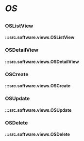 # ***OS***

##

### OSListView
#### :::src.software.views.OSListView

### OSDetailView
#### :::src.software.views.OSDetailView

### OSCreate
#### :::src.software.views.OSCreate

### OSUpdate
#### :::src.software.views.OSUpdate

### OSDelete
#### :::src.software.views.OSDelete
